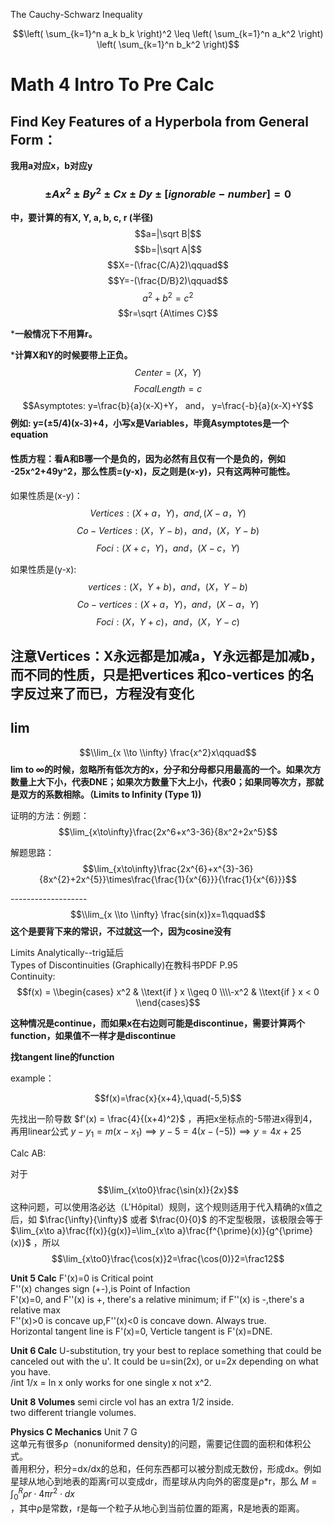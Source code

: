 The Cauchy-Schwarz Inequality

$$\left( \sum_{k=1}^n a_k b_k \right)^2 \leq \left( \sum_{k=1}^n a_k^2 \right) \left( \sum_{k=1}^n b_k^2 \right)$$

# Math 4 Intro To Pre Calc

## Find Key Features of a Hyperbola from General Form：
**我用a对应x，b对应y**

### $$± Ax^2 ± By^2 ± Cx ± Dy ± [ignorable-number] = 0$$
**中，要计算的有X, Y, a, b, c, r (半径)** <br>
$$a=|\sqrt B|$$
$$b=|\sqrt A|$$
$$X=-(\frac{C/A}2)\qquad$$
$$Y=-(\frac{D/B}2)\qquad$$
$$a^2+b^2=c^2$$
$$r=\sqrt {A\times C}$$

***一般情况下不用算r。** <br>

***计算X和Y的时候要带上正负。**
$$Center = (X，Y)$$
$$FocalLength = c$$
$$Asymptotes: y=\frac{b}{a}(x-X)+Y， and， y=\frac{-b}{a}(x-X)+Y$$
**例如: y=(±5/4)(x-3)+4，小写x是Variables，毕竟Asymptotes是一个equation**


#### 性质方程：看A和B哪一个是负的，因为必然有且仅有一个是负的，例如 -25x^2+49y^2，那么性质=(y-x)，反之则是(x-y)，只有这两种可能性。

如果性质是(x-y)：
$$Vertices: (X+a， Y)， and, (X-a， Y)$$
$$Co-Vertices: (X， Y-b)， and， (X， Y-b)$$
$$Foci: (X+c，Y) ，and， (X-c， Y)$$

如果性质是(y-x): 
$$vertices: (X， Y+b)，and， (X， Y-b)$$
$$Co-vertices: (X+a， Y)，and， (X-a， Y)$$
$$Foci: (X， Y+c)， and， (X，Y-c)$$

注意Vertices：X永远都是加减a，Y永远都是加减b，而不同的性质，只是把vertices 和co-vertices 的名字反过来了而已，方程没有变化
--------------------------------------------------------------------
## lim
$$\\lim_{x \\to \\infty} \frac{x^2}x\qquad$$
**lim to ∞的时候，忽略所有低次方的x，分子和分母都只用最高的一个。如果次方数量上大下小，代表DNE；如果次方数量下大上小，代表0；如果同等次方，那就是双方的系数相除。（Limits to Infinity (Type 1))**

证明的方法：例题：
$$\lim_{x\to\infty}\frac{2x^6+x^3-36}{8x^2+2x^5}$$

解题思路：
$$\lim_{x\to\infty}\frac{2x^{6}+x^{3}-36}{8x^{2}+2x^{5}}\times\frac{\frac{1}{x^{6}}}{\frac{1}{x^{6}}}$$

-------------------<br>
$$\\lim_{x \\to \\infty} \frac{sin(x)}x=1\qquad$$
**这个是要背下来的常识，不过就这一个，因为cosine没有**

Limits Analytically--trig延后<br>
Types of Discontinuities (Graphically)在教科书PDF P.95<br>
Continuity: <br>
$$f(x) = \\begin{cases} x^2 & \\text{if } x \\geq 0 \\\\-x^2 & \\text{if } x < 0 \\end{cases}$$

**这种情况是continue，而如果x在右边则可能是discontinue，需要计算两个function，如果值不一样才是discontinue**

**找tangent line的function**

example：

$$f(x)=\frac{x}{x+4},\quad(-5,5)$$

先找出一阶导数 $f'(x) = \frac{4}{(x+4)^2}$ ，再把x坐标点的-5带进x得到4，再用linear公式 $y-y_1=m(x-x_1)\implies y-5=4(x-(-5))\implies y=4x+25$ 

Calc AB:

对于
$$\lim_{x\to0}\frac{\sin(x)}{2x}$$
这种问题，可以使用洛必达（L'Hôpital）规则，这个规则适用于代入精确的x值之后，如 $\frac{\infty}{\infty}$ 或者 $\frac{0}{0}$ 的不定型极限，该极限会等于 $\lim_{x\to a}\frac{f(x)}{g(x)}=\lim_{x\to a}\frac{f^{\prime}(x)}{g^{\prime}(x)}$ ，所以 
$$\lim_{x\to0}\frac{\cos(x)}2=\frac{\cos(0)}2=\frac12$$

**Unit 5 Calc**
F'(x)=0 is Critical point<br>
F''(x) changes sign (+-),is Point of Infaction<br>
F'(x)=0, and F''(x) is +, there's a relative minimum; if F''(x) is -,there's a relative max<br>
F''(x)>0 is concave up,F''(x)<0 is concave down. Always true.<br>
Horizontal tangent line is F'(x)=0, Verticle tangent is F'(x)=DNE.

**Unit 6 Calc**
U-substitution, try your best to replace something that could be canceled out with the u'. It could be u=sin(2x), or u=2x depending on what you have. <br>
/int 1/x = ln x only works for one single x not x^2. 

**Unit 8 Volumes**
semi circle vol has an extra 1/2 inside. <br>
two different triangle volumes. 

**Physics C Mechanics**
Unit 7 G<br>
这单元有很多ρ（nonuniformed density)的问题，需要记住圆的面积和体积公式。<br>
善用积分，积分=dx/dx的总和，任何东西都可以被分割成无数份，形成dx。例如星球从地心到地表的距离r可以变成dr，而星球从内向外的密度是ρ*r，那么 $M=\int_{0}^{R} ρr \cdot 4πr^2 \cdot dx$ <br> ，其中ρ是常数，r是每一个粒子从地心到当前位置的距离，R是地表的距离。<br>


